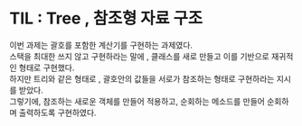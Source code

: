 # TIL : Tree , 참조형 자료 구조
이번 과제는 괄호를 포함한 계산기를 구현하는 과제였다.   
스택을 최대한 쓰지 않고 구현하라는 말에 , 클래스를 새로 만들고 이를 기반으로 재귀적인 형태로 구현했다.  
하지만 트리와 같은 형태로 , 괄호안의 값들을 서로가 참조하는 형태로 구현하라는 지시를 받았다.   
그렇기에, 참조하는 새로운 객체를 만들어 적용하고, 순회하는 메소드를 만들어 순회하며 출력하도록 구현하였다.